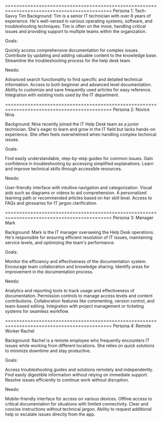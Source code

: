 ============================================================================================
Persona 1: Tech-Savvy Tim
Background: Tim is a senior IT technician with over 8 years of experience. He's well-versed in various operating systems, software, and troubleshooting techniques. Tim is often on the move, handling critical issues and providing support to multiple teams within the organization.

Goals:

Quickly access comprehensive documentation for complex issues.
Contribute by updating and adding valuable content to the knowledge base.
Streamline the troubleshooting process for the help desk team.

Needs:

Advanced search functionality to find specific and detailed technical information.
Access to both beginner and advanced level documentation.
Ability to customize and save frequently used articles for easy reference.
Integration with existing tools used by the IT department.

============================================================================================
Persona 2: Novice Nina

Background: Nina recently joined the IT Help Desk team as a junior technician. She's eager to learn and grow in the IT field but lacks hands-on experience. She often feels overwhelmed when handling complex technical issues.

Goals:

Find easily understandable, step-by-step guides for common issues.
Gain confidence in troubleshooting by accessing simplified explanations.
Learn and improve technical skills through accessible resources.

Needs:

User-friendly interface with intuitive navigation and categorization.
Visual aids such as diagrams or videos to aid comprehension.
A personalized learning path or recommended articles based on her skill level.
Access to FAQs and glossaries for IT jargon clarification.

============================================================================================
Persona 3: Manager Mark

Background: Mark is the IT manager overseeing the Help Desk operations. He's responsible for ensuring efficient resolution of IT issues, maintaining service levels, and optimizing the team's performance.

Goals:

Monitor the efficiency and effectiveness of the documentation system.
Encourage team collaboration and knowledge sharing.
Identify areas for improvement in the documentation process.

Needs:

Analytics and reporting tools to track usage and effectiveness of documentation.
Permission controls to manage access levels and content contributions.
Collaboration features like commenting, version control, and team-based editing.
Integration with project management or ticketing systems for seamless workflow.

============================================================================================
Persona 4: Remote Worker Rachel

Background: Rachel is a remote employee who frequently encounters IT issues while working from different locations. She relies on quick solutions to minimize downtime and stay productive.

Goals:

Access troubleshooting guides and solutions remotely and independently.
Find easily digestible information without relying on immediate support.
Resolve issues efficiently to continue work without disruption.

Needs:

Mobile-friendly interface for access on various devices.
Offline access to critical documentation for situations with limited connectivity.
Clear and concise instructions without technical jargon.
Ability to request additional help or escalate issues directly from the app.

